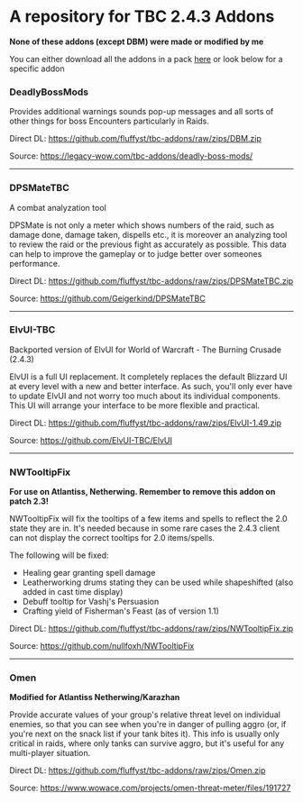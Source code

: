# A repository for TBC 2.4.3 Addons

**None of these addons (except DBM) were made or modified by me**

You can either download all the addons in a pack [here](https://github.com/fluffyst/tbc-addons/archive/v1.3.zip) or look below for a specific addon

### DeadlyBossMods
Provides additional warnings sounds pop-up messages and all sorts of other things for boss Encounters particularly in Raids.

Direct DL: https://github.com/fluffyst/tbc-addons/raw/zips/DBM.zip

Source: https://legacy-wow.com/tbc-addons/deadly-boss-mods/

---

### DPSMateTBC
A combat analyzation tool

DPSMate is not only a meter which shows numbers of the raid, such as damage done, damage taken, dispells etc., it is moreover an analyzing tool to review the raid or the previous fight as accurately as possible. This data can help to improve the gameplay or to judge better over someones performance.

Direct DL: https://github.com/fluffyst/tbc-addons/raw/zips/DPSMateTBC.zip

Source: https://github.com/Geigerkind/DPSMateTBC

---

### ElvUI-TBC
Backported version of ElvUI for World of Warcraft - The Burning Crusade (2.4.3)

ElvUI is a full UI replacement. It completely replaces the default Blizzard UI at every level with a new and better interface. As such, you'll only ever have to update ElvUI and not worry too much about its individual components. This UI will arrange your interface to be more flexible and practical.

Direct DL: https://github.com/fluffyst/tbc-addons/raw/zips/ElvUI-1.49.zip

Source: https://github.com/ElvUI-TBC/ElvUI

---

### NWTooltipFix

**For use on Atlantiss, Netherwing. Remember to remove this addon on patch 2.3!**

NWTooltipFix will fix the tooltips of a few items and spells to reflect the 2.0 state they are in. It's needed because in some rare cases the 2.4.3 client can not display the correct tooltips for 2.0 items/spells.

The following will be fixed:

* Healing gear granting spell damage
* Leatherworking drums stating they can be used while shapeshifted (also added in cast time display)
* Debuff tooltip for Vashj's Persuasion
* Crafting yield of Fisherman's Feast (as of version 1.1)

Direct DL: https://github.com/fluffyst/tbc-addons/raw/zips/NWTooltipFix.zip

Source: https://github.com/nullfoxh/NWTooltipFix

---

### Omen
**Modified for Atlantiss Netherwing/Karazhan**

Provide accurate values of your group's relative threat level on individual enemies, so that you can see when you're in danger of pulling aggro (or, if you're next on the snack list if your tank bites it). This info is usually only critical in raids, where only tanks can survive aggro, but it's useful for any multi-player situation.

Direct DL: https://github.com/fluffyst/tbc-addons/raw/zips/Omen.zip

Source: https://www.wowace.com/projects/omen-threat-meter/files/191727
